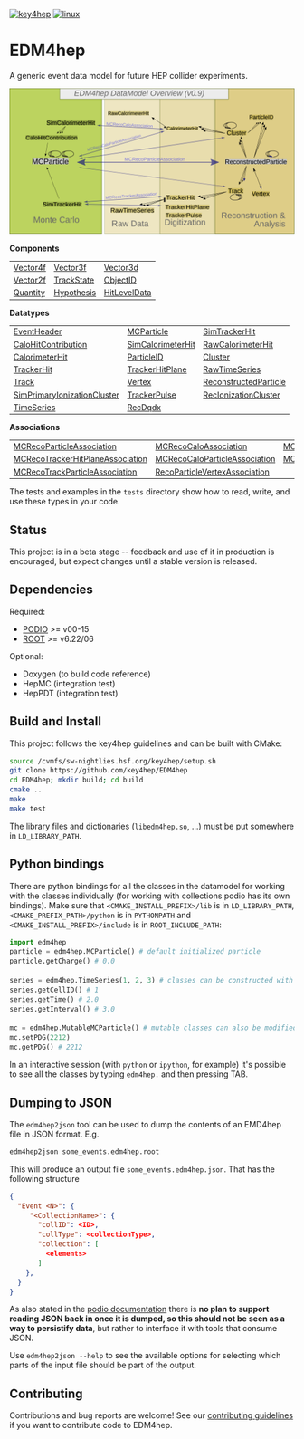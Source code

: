 
[![key4hep](https://github.com/key4hep/EDM4hep/workflows/key4hep_linux/badge.svg)](https://github.com/key4hep/EDM4hep/actions/workflows/key4hep_linux.yml)
[![linux](https://github.com/key4hep/EDM4hep/actions/workflows/lcg_linux_with_podio.yml/badge.svg)](https://github.com/key4hep/EDM4hep/actions/workflows/lcg_linux_with_podio.yml)
# EDM4hep


A generic event data model for future HEP collider experiments.

![](doc/edm4hep_diagram.svg)

**Components**

| | | |
|-|-|-|
| [Vector4f](https://github.com/key4hep/EDM4hep/blob/main/edm4hep.yaml#L10) | [Vector3f](https://github.com/key4hep/EDM4hep/blob/main/edm4hep.yaml#L27) | [Vector3d](https://github.com/key4hep/EDM4hep/blob/main/edm4hep.yaml#L42)   | [Vector2i](https://github.com/key4hep/EDM4hep/blob/main/edm4hep.yaml#L58)  |
| [Vector2f](https://github.com/key4hep/EDM4hep/blob/main/edm4hep.yaml#L72) | [TrackState](https://github.com/key4hep/EDM4hep/blob/main/edm4hep.yaml#L86) | [ObjectID](https://github.com/key4hep/EDM4hep/blob/main/edm4hep.yaml#L109)  |
| [Quantity](https://github.com/key4hep/EDM4hep/blob/main/edm4hep.yaml#L121) | [Hypothesis](https://github.com/key4hep/EDM4hep/blob/main/edm4hep.yaml#L129) | [HitLevelData](https://github.com/key4hep/EDM4hep/blob/main/edm4hep.yaml#L136)  |


**Datatypes**

| | | |
|-|-|-|
| [EventHeader](https://github.com/key4hep/EDM4hep/blob/main/edm4hep.yaml#L146)         | [MCParticle](https://github.com/key4hep/EDM4hep/blob/main/edm4hep.yaml#L156)        | [SimTrackerHit](https://github.com/key4hep/EDM4hep/blob/main/edm4hep.yaml#L225)         |
| [CaloHitContribution](https://github.com/key4hep/EDM4hep/blob/main/edm4hep.yaml#L259) | [SimCalorimeterHit](https://github.com/key4hep/EDM4hep/blob/main/edm4hep.yaml#L271) | [RawCalorimeterHit](https://github.com/key4hep/EDM4hep/blob/main/edm4hep.yaml#L283)     |
| [CalorimeterHit](https://github.com/key4hep/EDM4hep/blob/main/edm4hep.yaml#L292)      | [ParticleID](https://github.com/key4hep/EDM4hep/blob/main/edm4hep.yaml#L304)        | [Cluster](https://github.com/key4hep/EDM4hep/blob/main/edm4hep.yaml#L317)               |
| [TrackerHit](https://github.com/key4hep/EDM4hep/blob/main/edm4hep.yaml#L338)          | [TrackerHitPlane](https://github.com/key4hep/EDM4hep/blob/main/edm4hep.yaml#L355)   | [RawTimeSeries](https://github.com/key4hep/EDM4hep/blob/main/edm4hep.yaml#L376)                |
| [Track](https://github.com/key4hep/EDM4hep/blob/main/edm4hep.yaml#L389)               | [Vertex](https://github.com/key4hep/EDM4hep/blob/main/edm4hep.yaml#L408)            | [ReconstructedParticle](https://github.com/key4hep/EDM4hep/blob/main/edm4hep.yaml#L425) |
| [SimPrimaryIonizationCluster](https://github.com/key4hep/EDM4hep/blob/main/edm4hep.yaml#L529) | [TrackerPulse](https://github.com/key4hep/EDM4hep/blob/main/edm4hep.yaml#L547) | [RecIonizationCluster](https://github.com/key4hep/EDM4hep/blob/main/edm4hep.yaml#L560) |
| [TimeSeries](https://github.com/key4hep/EDM4hep/blob/main/edm4hep.yaml#L571) | [RecDqdx](https://github.com/key4hep/EDM4hep/blob/main/edm4hep.yaml#L583) |                                                                                          |

**Associations**

| | | |
|-|-|-|
| [MCRecoParticleAssociation](https://github.com/key4hep/EDM4hep/blob/main/edm4hep.yaml#L455)        | [MCRecoCaloAssociation](https://github.com/key4hep/EDM4hep/blob/main/edm4hep.yaml#L464)         | [MCRecoTrackerAssociation](https://github.com/key4hep/EDM4hep/blob/main/edm4hep.yaml#L473)         |
| [MCRecoTrackerHitPlaneAssociation](https://github.com/key4hep/EDM4hep/blob/main/edm4hep.yaml#L482) | [MCRecoCaloParticleAssociation](https://github.com/key4hep/EDM4hep/blob/main/edm4hep.yaml#L491) | [MCRecoClusterParticleAssociation](https://github.com/key4hep/EDM4hep/blob/main/edm4hep.yaml#L500) |
| [MCRecoTrackParticleAssociation](https://github.com/key4hep/EDM4hep/blob/main/edm4hep.yaml#L509)   | [RecoParticleVertexAssociation](https://github.com/key4hep/EDM4hep/blob/main/edm4hep.yaml#L518) |                                                                                                      |

The tests and examples in the `tests` directory show how to read, write, and use these types in your code.


## Status

This project is in a beta stage -- feedback and use of it in production is encouraged, but expect changes until a stable version is released.

## Dependencies

Required:

* [PODIO](https://github.com/AIDASoft/podio) >= v00-15
* [ROOT](https://github.com/root-project/root) >= v6.22/06

Optional:

* Doxygen (to build code reference)
* HepMC (integration test)
* HepPDT (integration test)

## Build and Install

This project follows the key4hep guidelines and can be built with CMake:

```sh
source /cvmfs/sw-nightlies.hsf.org/key4hep/setup.sh
git clone https://github.com/key4hep/EDM4hep
cd EDM4hep; mkdir build; cd build
cmake ..
make
make test
```

The library files and dictionaries (`libedm4hep.so`, ...) must be put somewhere in `LD_LIBRARY_PATH`.

## Python bindings
There are python bindings for all the classes in the datamodel for working with
the classes individually (for working with collections podio has its own
bindings). Make sure that `<CMAKE_INSTALL_PREFIX>/lib` is in `LD_LIBRARY_PATH`,
`<CMAKE_PREFIX_PATH>/python` is in `PYTHONPATH` and `<CMAKE_INSTALL_PREFIX>/include` is in `ROOT_INCLUDE_PATH`:
```python
import edm4hep
particle = edm4hep.MCParticle() # default initialized particle
particle.getCharge() # 0.0

series = edm4hep.TimeSeries(1, 2, 3) # classes can be constructed with non-default parameters
series.getCellID() # 1
series.getTime() # 2.0
series.getInterval() # 3.0

mc = edm4hep.MutableMCParticle() # mutable classes can also be modified
mc.setPDG(2212)
mc.getPDG() # 2212
```

In an interactive session (with `python` or `ipython`, for example) it's
possible to see all the classes by typing `edm4hep.` and then pressing TAB.

## Dumping to JSON
The `edm4hep2json` tool can be used to dump the contents of an EMD4hep file in
JSON format. E.g.

```bash
edm4hep2json some_events.edm4hep.root
```

This will produce an output file `some_events.edm4hep.json`. That has the following structure
```json
{
  "Event <N>": {
     "<CollectionName>": {
       "collID": <ID>,
       "collType": <collectionType>,
       "collection": [
         <elements>
       ]
    },
  }
}
```

As also stated in the [podio
documentation](https://github.com/AIDASoft/podio/blob/master/doc/advanced_topics.md#dumping-json)
there is **no plan to support reading JSON back in once it is dumped, so this
should not be seen as a way to persistify data**, but rather to interface it
with tools that consume JSON.

Use `edm4hep2json --help` to see the available options for selecting which parts
of the input file should be part of the output.

## Contributing

Contributions and bug reports are welcome! See our [contributing guidelines](doc/contributing.md) if you want to contribute code to EDM4hep.
